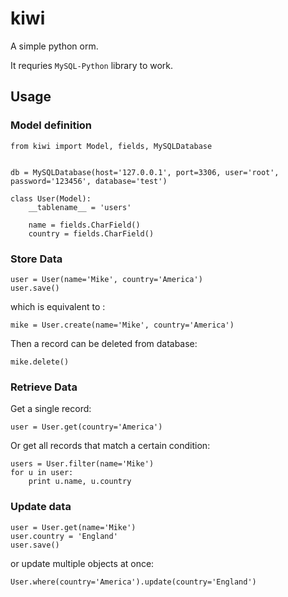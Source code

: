 # kiwi

A simple python orm.

It requries `MySQL-Python` library to work.


## Usage

### Model definition

```
from kiwi import Model, fields, MySQLDatabase


db = MySQLDatabase(host='127.0.0.1', port=3306, user='root', password='123456', database='test')

class User(Model):
    __tablename__ = 'users'

    name = fields.CharField()
    country = fields.CharField()
```

### Store Data

```
user = User(name='Mike', country='America')
user.save()
```

which is equivalent to :

```
mike = User.create(name='Mike', country='America')
```

Then a record can be deleted from database:


```
mike.delete()
```

### Retrieve Data


Get a single record:

```
user = User.get(country='America')
```

Or get all records that match a certain condition:

```
users = User.filter(name='Mike')
for u in user:
    print u.name, u.country
```

### Update data

```
user = User.get(name='Mike')
user.country = 'England'
user.save()
```

or update multiple objects at once:


```
User.where(country='America').update(country='England')
```
